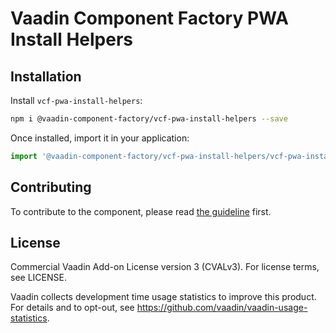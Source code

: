 # Vaadin Component Factory PWA Install Helpers

## Installation

Install `vcf-pwa-install-helpers`:

```sh
npm i @vaadin-component-factory/vcf-pwa-install-helpers --save
```

Once installed, import it in your application:

```js
import '@vaadin-component-factory/vcf-pwa-install-helpers/vcf-pwa-install-helpers.js';
```

## Contributing

  To contribute to the component, please read [the guideline](https://github.com/vaadin/vaadin-core/blob/master/CONTRIBUTING.md) first.

## License

Commercial Vaadin Add-on License version 3 (CVALv3). For license terms, see LICENSE.

Vaadin collects development time usage statistics to improve this product. For details and to opt-out, see https://github.com/vaadin/vaadin-usage-statistics.
